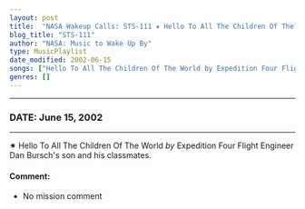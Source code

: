 ```yaml
---
layout: post
title:  "NASA Wakeup Calls: STS-111 ✷ Hello To All The Children Of The World by Expedition Four Flight Engineer Dan Bursch's son and his classmates. ✵ June 15, 2002"
blog_title: "STS-111"
author: "NASA: Music to Wake Up By"
type: MusicPlaylist
date_modified: 2002-06-15
songs: ["Hello To All The Children Of The World by Expedition Four Flight Engineer Dan Bursch's son and his classmates."]
genres: []
---
```


----
### DATE: June 15, 2002
----
✷ Hello To All The Children Of The World *by* Expedition Four Flight Engineer Dan Bursch's son and his classmates.  

#### Comment:
* No mission comment



<br/>
<center>
	<a target="_blank"
	   href="https://twitter.com/intent/tweet?hashtags=Space,NASA,Playlist,NASAWakeupCalls,SpaceProgram&text=🚀 {{ page.author}}, '{{ page.songs.first }}' {{ page.title }}, {{ site.url }}{{ page.url }}&via=nasawakeupcalls"><i class="fab fa-twitter" title="Tweet this page" alt="Tweet this page" style="font-size: 1.3em;"></i></a>
	&nbsp; 	<i class="fas fa-user-astronaut" style="font-size: 1.5em;"></i> &nbsp;
    <a id="custom_amazon_link"
       type="amzn" search="#"
       category="popular music">
    <i class="fab fa-amazon" style="font-size: 1.3em;"></i></a>
</center>

<!-- Randomly resolve an individual entry from a song array -->
<script src="/assets/javascript/seedrandom.min.js"></script>
<script>
  var wake_me_up = ["Hello To All The Children Of The World by Expedition Four Flight Engineer Dan Bursch's son and his classmates."];
  var prng = new Math.seedrandom();
  function randomSong() {
    song = wake_me_up[Math.floor(Math.random() * wake_me_up.length)];
    var amazon_link = document.getElementById("custom_amazon_link");
    amazon_link.setAttribute("search", song);
  }
  window.onload = randomSong();
</script>

